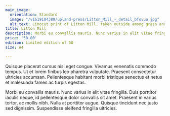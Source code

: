 ```yaml
---
main_image:
  orientation: Standard
  image: "/v1619104389/upland-press/Litton_Mill_-_detail_bfovua.jpg"
  alt_text: Linocut print of Litton Mill, taken outside among grass and stones.
title: Litton Mill
description: Morbi eu convallis mauris. Nunc varius in elit vitae fringilla
price: '50.00'
edition: Limited edition of 50
size: A4

---
```

Quisque placerat cursus nisi eget congue. Vivamus venenatis commodo tempus. Ut et lorem finibus leo pharetra vulputate. Praesent consectetur ultricies accumsan. Pellentesque habitant morbi tristique senectus et netus et malesuada fames ac turpis egestas. 

Morbi eu convallis mauris. Nunc varius in elit vitae fringilla. Duis porttitor iaculis neque, id pellentesque dolor convallis sit amet. Praesent in varius tortor, ac mollis nibh. Nulla at porttitor augue. Quisque tincidunt nec justo sed dignissim. Suspendisse eleifend fringilla ultricies.